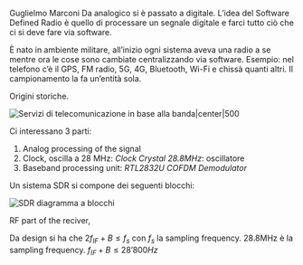 Guglielmo Marconi
Da analogico si è passato a digitale.
L’idea del Software Defined Radio è quello di processare un segnale digitale e farci tutto ciò che ci si deve fare via software. 

È nato in ambiente militare, all’inizio ogni sistema aveva una radio a se mentre ora le cose sono cambiate centralizzando via software.
Esempio: nel telefono c’è il GPS, FM radio, 5G, 4G, Bluetooth, Wi-Fi e chissà quanti altri.
Il campionamento la fa un’entità sola. 

Origini storiche.

![Servizi di telecomunicazione in base alla banda|center|500](https://digitalregulation.org/wp-content/uploads/word-image-141.png)

Ci interessano 3 parti: 
1. Analog processing of the signal 
2. Clock, oscilla a 28 MHz: *Clock Crystal 28.8MHz*: oscillatore
3. Baseband processing unit: *RTL2832U COFDM Demodulator*

Un sistema SDR si compone dei seguenti blocchi: 

![SDR diagramma a blocchi](https://www.researchgate.net/profile/Stephen-Ugwuanyi/publication/328164022/figure/fig1/AS:701214731796481@1544194028671/Simple-SDR-Architecture.ppm)

RF part of the reciver,

Da design si ha che $2f_{IF} + B \le f_s$ con $f_s$ la sampling frequency. 
28.8MHz è la sampling frequency.
$f_{IF} + B \le 28’800 Hz$